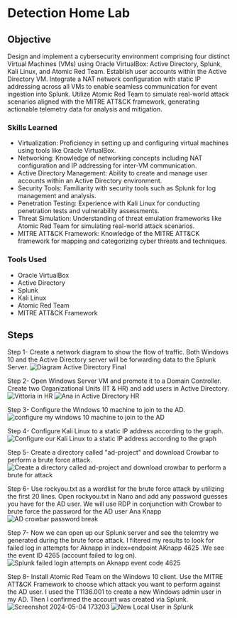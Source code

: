 # Detection Home Lab

## Objective

Design and implement a cybersecurity environment comprising four distinct Virtual Machines (VMs) using Oracle VirtualBox: Active Directory, Splunk, Kali Linux, and Atomic Red Team. Establish user accounts within the Active Directory VM. Integrate a NAT network configuration with static IP addressing across all VMs to enable seamless communication for event ingestion into Splunk. Utilize Atomic Red Team to simulate real-world attack scenarios aligned with the MITRE ATT&CK framework, generating actionable telemetry data for analysis and mitigation.

### Skills Learned

- Virtualization: Proficiency in setting up and configuring virtual machines using tools like Oracle VirtualBox.<br>
- Networking: Knowledge of networking concepts including NAT configuration and IP addressing for inter-VM communication.<br>
- Active Directory Management: Ability to create and manage user accounts within an Active Directory environment.<br>
- Security Tools: Familiarity with security tools such as Splunk for log management and analysis.<br>
- Penetration Testing: Experience with Kali Linux for conducting penetration tests and vulnerability assessments.<br>
- Threat Simulation: Understanding of threat emulation frameworks like Atomic Red Team for simulating real-world attack scenarios.<br>
- MITRE ATT&CK Framework: Knowledge of the MITRE ATT&CK framework for mapping and categorizing cyber threats and techniques.<br>


### Tools Used

- Oracle VirtualBox<br> 
- Active Directory<br>
- Splunk<br>
- Kali Linux<br>
- Atomic Red Team<br>
- MITRE ATT&CK Framework<br>


## Steps

Step 1- Create a network diagram to show the flow of traffic. Both Windows 10 and the Active Directory server will be forwarding data to the Splunk Server.   ![Diagram Active Directory Final](https://github.com/hknapp518/HomeLab/assets/125601731/ddbfe115-7637-4956-b199-a4cff686b3bd)

Step 2- Open Windows Server VM and promote it to a Domain Controller. Create two Organizational Units (IT & HR) and add users in Active Directory.
![Vittoria in HR](https://github.com/user-attachments/assets/a7257fe6-6109-4d51-a59d-e75a5b4502ad)
![Ana in Active Directory HR](https://github.com/user-attachments/assets/a17df7ba-ebaf-4eb0-a396-47f7e7f99df1)

Step 3- Configure the Windows 10 machine to join to the AD.
![configure my windows 10 machine to join to the AD](https://github.com/user-attachments/assets/77b67a1a-f57a-4f2d-b740-1a6ea0cdcc24)

Step 4- Configure Kali Linux to a static IP address according to the graph.
![Configure our Kali Linux to a static IP address according to the graph](https://github.com/user-attachments/assets/58d7475d-501d-4862-bb73-37934501c970)

Step 5- Create a directory called "ad-project" and download Crowbar to perform a brute force attack. 
![Create a directory called ad-project and download crowbar to perform a brute for attack ](https://github.com/user-attachments/assets/9e7989c4-4605-4057-b719-d0a135fa4869)

Step 6- Use rockyou.txt as a wordlist for the brute force attack by utilizing the first 20 lines. Open rockyou.txt in Nano and add any password guesses you have for the AD user. We will use RDP in conjunction with Crowbar to brute force the password for the AD user Ana Knapp
![AD crowbar password break](https://github.com/user-attachments/assets/177e1d59-cdb4-4f47-87c7-005c0b66f807)

Step 7- Now we can open up our Splunk server and see the telemtry we generated during the brute force attack. I filtered my results to look for failed log in attempts for Aknapp in index=endpoint AKnapp 4625 .We see the event ID 4265 (account failed to log on). 
![Splunk failed login attempts on Aknapp event code 4625 ](https://github.com/user-attachments/assets/915d50bd-4906-4d5a-a507-9306151a1a0b)

Step 8- Install Atomic Red Team on the Windows 10 client. Use the MITRE ATT&CK Framework to choose which attack you want to perform against the AD user. I used the T1136.001 to create a new Windows admin user in my AD. Then I confirmed the account was created via Splunk.
![Screenshot 2024-05-04 173203](https://github.com/user-attachments/assets/ac688b97-4c96-45c5-8f65-ff4df79e6888)
![New Local User in Splunk](https://github.com/user-attachments/assets/1d0140e4-e23d-4abc-8894-ab4ed7fc3a0a)

